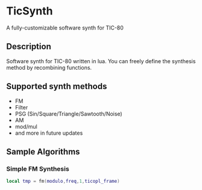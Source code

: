 # TicSynth
A fully-customizable software synth for TIC-80
## Description
Software synth for TIC-80 written in lua. You can freely define the synthesis method by recombining functions.
## Supported synth methods
- FM
- Filter
- PSG (Sin/Square/Triangle/Sawtooth/Noise)
- AM
- mod/mul
- and more in future updates
## Sample Algorithms
### Simple FM Synthesis
```lua
local tmp = fm(modulo,freq,1,ticopl_frame)
```

